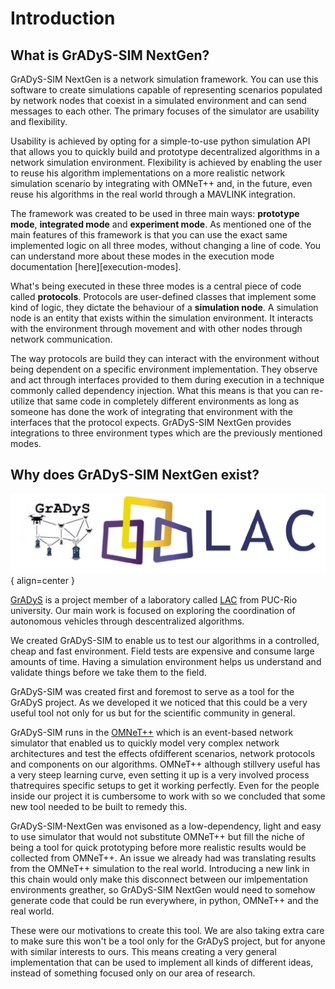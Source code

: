 # Introduction

## What is GrADyS-SIM NextGen?

GrADyS-SIM NextGen is a network simulation framework. You can use this software
to create simulations capable of representing scenarios populated by network
nodes that coexist in a simulated environment and can send messages to each 
other. The primary focuses of the simulator are usability and flexibility.  

Usability is achieved by opting for a simple-to-use python simulation API 
that allows you to quickly build and prototype decentralized algorithms in 
a network simulation environment. Flexibility is achieved by enabling the 
user to reuse his algorithm implementations on a more realistic network 
simulation scenario by integrating with OMNeT++ and, in the future, even 
reuse his algorithms in the real world through a MAVLINK integration.

The framework was created to be used in three main ways: **prototype mode**,
**integrated mode** and **experiment mode**. As mentioned one of the main
features of this framework is that you can use the exact same implemented
logic on all three modes, without changing a line of code. You can understand
more about these modes in the execution mode documentation [here][execution-modes].

What's being executed in these three modes is a central piece of code called
**protocols**. Protocols are user-defined classes that implement some kind of
logic, they dictate the behaviour of a **simulation node**. A simulation node
is an entity that exists within the simulation environment. It interacts with
the environment through movement and with other nodes through network communication.

The way protocols are build they can interact with the environment without
being dependent on a specific environment implementation. They observe and
act through interfaces provided to them during execution in a technique
commonly called dependency injection. What this means is that you can re-utilize
that same code in completely different environments as long as someone has done
the work of integrating that environment with the interfaces that the protocol
expects. GrADyS-SIM NextGen provides integrations to three environment types which
are the previously mentioned modes.

## Why does GrADyS-SIM NextGen exist?

![GrADyS and LAC](./assets/gradys_and_lac.png){ align=center }

[GrADyS](https://www.lac.inf.puc-rio.br/index.php/gradys/) is a project member of 
a laboratory called [LAC](https://www.lac.inf.puc-rio.br/) from PUC-Rio university. 
Our main work is focused on exploring the coordination of autonomous vehicles through 
descentralized algorithms.

We created GrADyS-SIM to enable us to test our algorithms in a controlled, cheap and
fast environment. Field tests are expensive and consume large amounts of time. Having
a simulation environment helps us understand and validate things before we take them
to the field.

GrADyS-SIM was created first and foremost to serve as a tool for the GrADyS project. As
we developed it we noticed that this could be a very useful tool not only for us but for
the scientific community in general. 

GrADyS-SIM runs in the [OMNeT++](https://omnetpp.org/) which is an event-based 
network simulator that enabled us to quickly model very complex network architectures 
and test the effects ofdifferent scenarios, network protocols and components on our 
algorithms. OMNeT++ although stillvery useful has a very steep learning curve, even 
setting it up is a very involved process thatrequires specific setups to get it working 
perfectly. Even for the people inside our project it is cumbersome to work with so we 
concluded that some new tool needed to be built to remedy this.

GrADyS-SIM-NextGen was envisoned as a low-dependency, light and easy to use simulator that
would not substitute OMNeT++ but fill the niche of being a tool for quick prototyping 
before more realistic results would be collected from OMNeT++. An issue we already had
was translating results from the OMNeT++ simulation to the real world. Introducing a 
new link in this chain would only make this disconnect between our imlpementation
environments greather, so GrADyS-SIM NextGen would need to somehow generate code that could
be run everywhere, in python, OMNeT++ and the real world. 

These were our motivations to create this tool. We are also taking extra care to make
sure this won't be a tool only for the GrADyS project, but for anyone with similar
interests to ours. This means creating a very general implementation that can be 
used to implement all kinds of different ideas, instead of something focused only
on our area of research.

